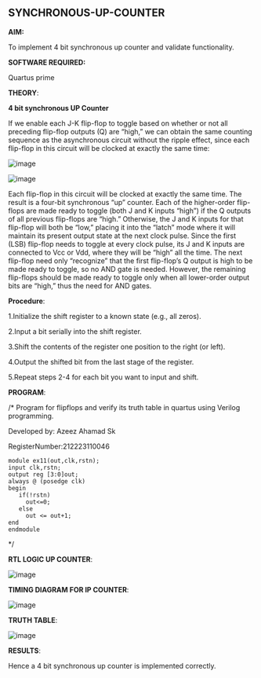 ## SYNCHRONOUS-UP-COUNTER

**AIM:**

To implement 4 bit synchronous up counter and validate functionality.

**SOFTWARE REQUIRED:**

Quartus prime

**THEORY**:

**4 bit synchronous UP Counter**

If we enable each J-K flip-flop to toggle based on whether or not all preceding flip-flop outputs (Q) are “high,” we can obtain the same counting sequence as the asynchronous circuit without the ripple effect, since each flip-flop in this circuit will be clocked at exactly the same time:

![image](https://github.com/naavaneetha/SYNCHRONOUS-UP-COUNTER/assets/154305477/d5db3fa0-e413-404c-b80e-b2f39d82e7e8)


![image](https://github.com/naavaneetha/SYNCHRONOUS-UP-COUNTER/assets/154305477/52cb61eb-d04b-442d-810c-31185a68410b)

Each flip-flop in this circuit will be clocked at exactly the same time.
The result is a four-bit synchronous “up” counter. Each of the higher-order flip-flops are made ready to toggle (both J and K inputs “high”) if the Q outputs of all previous flip-flops are “high.”
Otherwise, the J and K inputs for that flip-flop will both be “low,” placing it into the “latch” mode where it will maintain its present output state at the next clock pulse.
Since the first (LSB) flip-flop needs to toggle at every clock pulse, its J and K inputs are connected to Vcc or Vdd, where they will be “high” all the time.
The next flip-flop need only “recognize” that the first flip-flop’s Q output is high to be made ready to toggle, so no AND gate is needed.
However, the remaining flip-flops should be made ready to toggle only when all lower-order output bits are “high,” thus the need for AND gates.

**Procedure**:

1.Initialize the shift register to a known state (e.g., all zeros).

2.Input a bit serially into the shift register.

3.Shift the contents of the register one position to the right (or left).

4.Output the shifted bit from the last stage of the register.

5.Repeat steps 2-4 for each bit you want to input and shift.

**PROGRAM**:

/* Program for flipflops and verify its truth table in quartus using Verilog programming. 

Developed by: Azeez Ahamad Sk

RegisterNumber:212223110046

```
module ex11(out,clk,rstn);
input clk,rstn;
output reg [3:0]out;
always @ (posedge clk)
begin
   if(!rstn)
     out<=0;
   else 
     out <= out+1;
end
endmodule

```
*/

**RTL LOGIC UP COUNTER**:

![image](https://github.com/sanjayashwinP/SYNCHRONOUS-UP-COUNTER/assets/147473265/25da270f-8445-496d-88c1-4cf70f402825)


**TIMING DIAGRAM FOR IP COUNTER**:

![image](https://github.com/sanjayashwinP/SYNCHRONOUS-UP-COUNTER/assets/147473265/39825b03-72be-42f1-8cfa-1cd95883a182)


**TRUTH TABLE**:

![image](https://github.com/sanjayashwinP/SYNCHRONOUS-UP-COUNTER/assets/147473265/b12ba48f-5d5d-4f74-b8df-4da6ffedd217)


**RESULTS**:

Hence a 4 bit synchronous up counter is implemented correctly.
